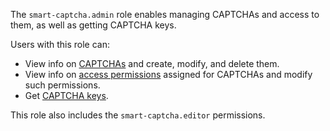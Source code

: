 The `smart-captcha.admin` role enables managing CAPTCHAs and access to them, as well as getting CAPTCHA keys.

Users with this role can:
* View info on [CAPTCHAs](../../smartcaptcha/concepts/validation.md) and create, modify, and delete them.
* View info on [access permissions](../../iam/concepts/access-control/index.md) assigned for CAPTCHAs and modify such permissions.
* Get [CAPTCHA keys](../../smartcaptcha/concepts/keys.md).

This role also includes the `smart-captcha.editor` permissions.